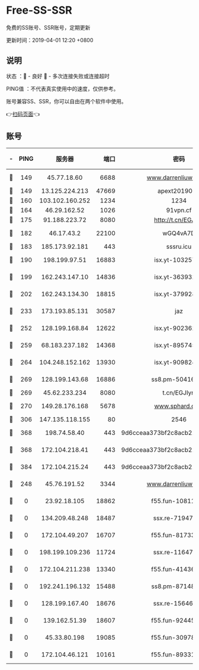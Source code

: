 # Free-SS-SSR

免费的SS账号、SSR账号，定期更新

更新时间：2019-04-01 12:20 +0800

## 说明

状态     ：🙂 - 良好 🙁 - 多次连接失败或连接超时

PING值   ：不代表真实使用中的速度，仅供参考。

账号兼容SS、SSR，你可以自由在两个软件中使用。

👉[扫码页面](https://liesauer.github.io/Free-SS-SSR/)👈

## 账号

|-|PING|服务器|端口|密码|加密方式|区域|
|:----:|:----:|:-----:|-----:|:----:|:----:|:----:|
|🙂|149|45.77.18.60|6688|www.darrenliuwei.com|aes-256-cfb|JP|
|🙂|149|13.125.224.213|47669|apext2019001|chacha20|KR|
|🙂|160|103.102.160.252|1234|1234|rc4-md5|JP|
|🙂|164|46.29.162.52|1026|91vpn.cf|rc4-md5|RU|
|🙂|175|91.188.223.72|8080|http://t.cn/EGJIyrl|rc4-md5|RU|
|🙂|182|46.17.43.2|22100|wGQ4vA7D|aes-256-gcm|RU|
|🙂|183|185.173.92.181|443|sssru.icu|rc4-md5|RU|
|🙂|190|198.199.97.51|16883|isx.yt-10325779|aes-256-cfb|US|
|🙂|199|162.243.147.10|14836|isx.yt-36393200|aes-256-cfb|US|
|🙂|202|162.243.134.30|18815|isx.yt-37992843|aes-256-cfb|US|
|🙂|233|173.193.85.131|30587|jaz|aes-256-cfb|US|
|🙂|252|128.199.168.84|12622|isx.yt-90236231|aes-256-cfb|SG|
|🙂|259|68.183.237.182|14368|isx.yt-89574576|aes-256-cfb|SG|
|🙂|264|104.248.152.162|13930|isx.yt-90982442|aes-256-cfb|SG|
|🙂|269|128.199.143.68|16886|ss8.pm-50416761|aes-256-cfb|SG|
|🙂|269|45.62.233.234|8080|t.cn/EGJIyrl|rc4-md5|CA|
|🙂|270|149.28.176.168|5678|www.sphard.com|aes-256-cfb|SG|
|🙂|306|147.135.118.155|80|2546|chacha20|US|
|🙂|368|198.74.58.40|443|9d6cceaa373bf2c8acb22e60b6a58be6|aes-256-cfb|US|
|🙂|368|172.104.218.41|443|9d6cceaa373bf2c8acb22e60b6a58be6|aes-256-cfb|US|
|🙂|384|172.104.215.24|443|9d6cceaa373bf2c8acb22e60b6a58be6|aes-256-cfb|US|
|🙂|248|45.76.191.52|3344|www.darrenliuwei.com|aes-256-cfb|AU|
|🙁|0|23.92.18.105|18862|f55.fun-10811228|aes-256-cfb|US|
|🙁|0|134.209.48.248|18487|ssx.re-71947095|aes-256-cfb|US|
|🙁|0|172.104.49.207|16707|f55.fun-81733615|aes-256-cfb|SG|
|🙁|0|198.199.109.236|11724|ssx.re-11647180|aes-256-cfb|US|
|🙁|0|172.104.211.238|13340|f55.fun-41436212|aes-256-cfb|US|
|🙁|0|192.241.196.132|15488|ss8.pm-87148177|aes-256-cfb|US|
|🙁|0|128.199.167.40|18676|ssx.re-15646826|aes-256-cfb|SG|
|🙁|0|139.162.51.39|18607|f55.fun-92445990|aes-256-cfb|SG|
|🙁|0|45.33.80.198|19085|f55.fun-30978462|aes-256-cfb|US|
|🙁|0|172.104.46.121|10161|f55.fun-89331338|aes-256-cfb|SG|
